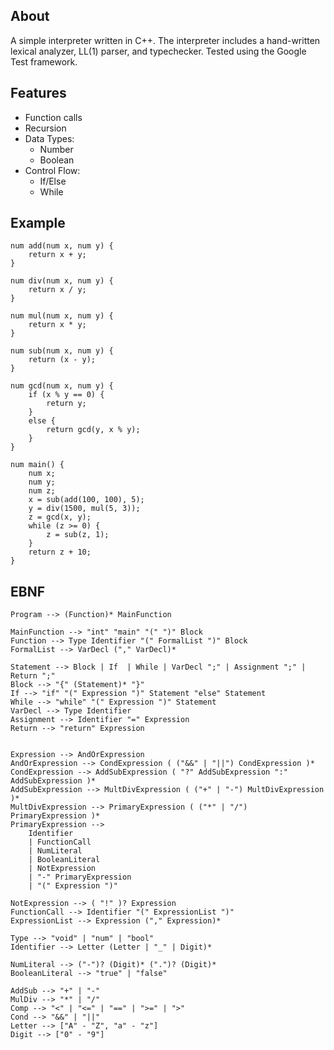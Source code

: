 ## About ##
A simple interpreter written in C++. The interpreter includes a hand-written lexical analyzer, LL(1) parser, and typechecker. 
Tested using the Google Test framework. 

## Features ##
- Function calls 
- Recursion
- Data Types:
  - Number
  - Boolean
- Control Flow:
  - If/Else
  - While

## Example ##
```
num add(num x, num y) {
    return x + y;
}

num div(num x, num y) {
    return x / y;
}

num mul(num x, num y) {
    return x * y;
}

num sub(num x, num y) {
    return (x - y);
}

num gcd(num x, num y) {
    if (x % y == 0) {
        return y;
    }
    else {
        return gcd(y, x % y);
    }
}

num main() {
    num x;
    num y;
    num z;
    x = sub(add(100, 100), 5);
    y = div(1500, mul(5, 3));
    z = gcd(x, y);
    while (z >= 0) {
        z = sub(z, 1);
    }
    return z + 10;
}
```

## EBNF ##
```
Program --> (Function)* MainFunction

MainFunction --> "int" "main" "(" ")" Block
Function --> Type Identifier "(" FormalList ")" Block
FormalList --> VarDecl ("," VarDecl)*

Statement --> Block | If  | While | VarDecl ";" | Assignment ";" | Return ";"
Block --> "{" (Statement)* "}"
If --> "if" "(" Expression ")" Statement "else" Statement
While --> "while" "(" Expression ")" Statement
VarDecl --> Type Identifier
Assignment --> Identifier "=" Expression
Return --> "return" Expression


Expression --> AndOrExpression
AndOrExpression --> CondExpression ( ("&&" | "||") CondExpression )*
CondExpression --> AddSubExpression ( "?" AddSubExpression ":" AddSubExpression )*
AddSubExpression --> MultDivExpression ( ("+" | "-") MultDivExpression )*
MultDivExpression --> PrimaryExpression ( ("*" | "/") PrimaryExpression )*
PrimaryExpression -->
	Identifier
	| FunctionCall
	| NumLiteral
	| BooleanLiteral
	| NotExpression
	| "-" PrimaryExpression
	| "(" Expression ")"

NotExpression --> ( "!" )? Expression
FunctionCall --> Identifier "(" ExpressionList ")"
ExpressionList --> Expression ("," Expression)*

Type --> "void" | "num" | "bool"
Identifier --> Letter (Letter | "_" | Digit)*

NumLiteral --> ("-")? (Digit)* (".")? (Digit)*
BooleanLiteral --> "true" | "false"

AddSub --> "+" | "-"
MulDiv --> "*" | "/"
Comp --> "<" | "<=" | "==" | ">=" | ">"
Cond --> "&&" | "||"
Letter --> ["A" - "Z", "a" - "z"]
Digit --> ["0" - "9"]
```
